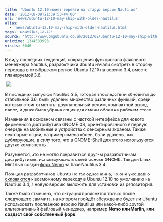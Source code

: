 ```yaml
---
title: 'Ubuntu 12.10 может перейти на старую версию Nautilus'
date: '2012-08-09T21:39:53+04:00'
uri: 'news/ubuntu-12-10-may-ship-with-older-nautilus'
alias: 
  - 'news/ubuntu-12.10-may-ship-with-older-nautilus.html'
tags: 'Nautilus,12.10'
source: 'http://www.omgubuntu.co.uk/2012/08/ubuntu-12-10-may-ship-with-older-but-more-featured-nautilus'
unixtime: 1344533993
visits: 3646
---
```

В виду последних тенденций, сокращения функционала файлового менеджера Nautilus, разработчики Ubuntu начали смотреть в сторону перехода в октябрьском релизе Ubuntu 12.10 на версию 3.4, вместо планируемой 3.6.

 [![](store/farm8.staticflickr.com/7128/7598946570_b22737b834_d.jpg)](img/2012/08/09/21-00/nautilus-3-5-4-4-7598946570-o.jpg)

В последних выпусках Nautilus 3.5, которая впоследствии обновится до стабильной 3.6, были удалены множество различных функций, среди которых стоит отметить: двухпанельный режим, компактный вывод папок, и даже была убрана опция для смены обоев на рабочем столе.

Изменения в основном связаны с чисткой интерфейса для нового фирменного дистрибутива GNOME OS, ориентированного в первую очередь на мобильные и устройства с сенсорным экраном. Также некоторые опции, например смена обоев, были удалены, как дублирующие, в силу того, что в GNOME-Shell для этого используются другие компоненты.

Разумеется, это не могло понравиться другим разработчикам дистрибутивов, использующих в своей основе GNOME. Так для Linux Mint был создан [форк Nemo](apps/nemo) на базе Nautilus 3.4.

Позиция разработчиков Ubuntu не так однозначна, но они уже давно [склоняются](https://bugs.launchpad.net/ubuntu/+source/nautilus/+bug/1034080) к возможному переходу в Ubuntu 12.10 по умолчанию на Nautilus 3.4, а новую версию выложить для установки из репозитория.

Также было отмечено, что ситуация прояснится только после следующего саммита, на котором пройдёт обсуждение будет ли Ubuntu использовать последнюю версию Nautilus или какой-либо другой альтернативный файловый менеджер, например **Nemo или Marlin, или создаст свой собственный форк**.
